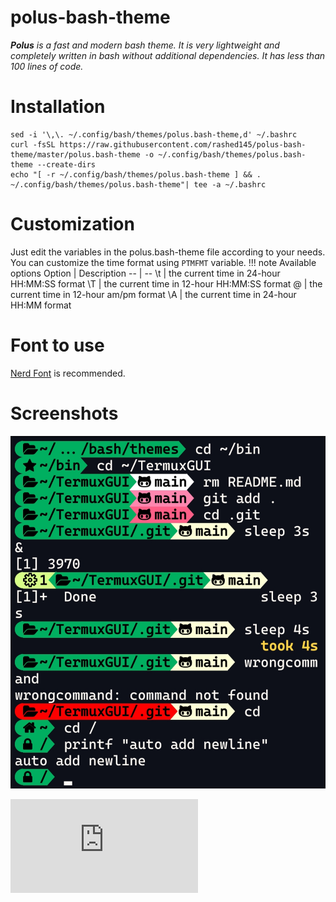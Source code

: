 # polus-bash-theme
***Polus** is a fast and modern bash theme. It is very lightweight and completely written in bash without additional dependencies. It has less than 100 lines of code.*
# Installation
```
sed -i '\,\. ~/.config/bash/themes/polus.bash-theme,d' ~/.bashrc
curl -fsSL https://raw.githubusercontent.com/rashed145/polus-bash-theme/master/polus.bash-theme -o ~/.config/bash/themes/polus.bash-theme --create-dirs
echo "[ -r ~/.config/bash/themes/polus.bash-theme ] && . ~/.config/bash/themes/polus.bash-theme"| tee -a ~/.bashrc
```
# Customization
Just edit the variables in the polus.bash-theme file according to your needs.
You can customize the time format using `PTMFMT` variable.
!!! note Available options
Option | Description
-- | --
\t | the current time in 24-hour HH:MM:SS format
\T | the current time in 12-hour HH:MM:SS format
\@ | the current time in 12-hour am/pm format
\A | the current time in 24-hour HH:MM format

# Font to use
[Nerd Font](https://nerdfonts.com) is recommended.

# Screenshots
![](screenshot.jpg)


![Rashedul Hasan Rafi](https://www.facebook.com/profile.php?id=100088194283934&mibextid=ZbWKwL)
